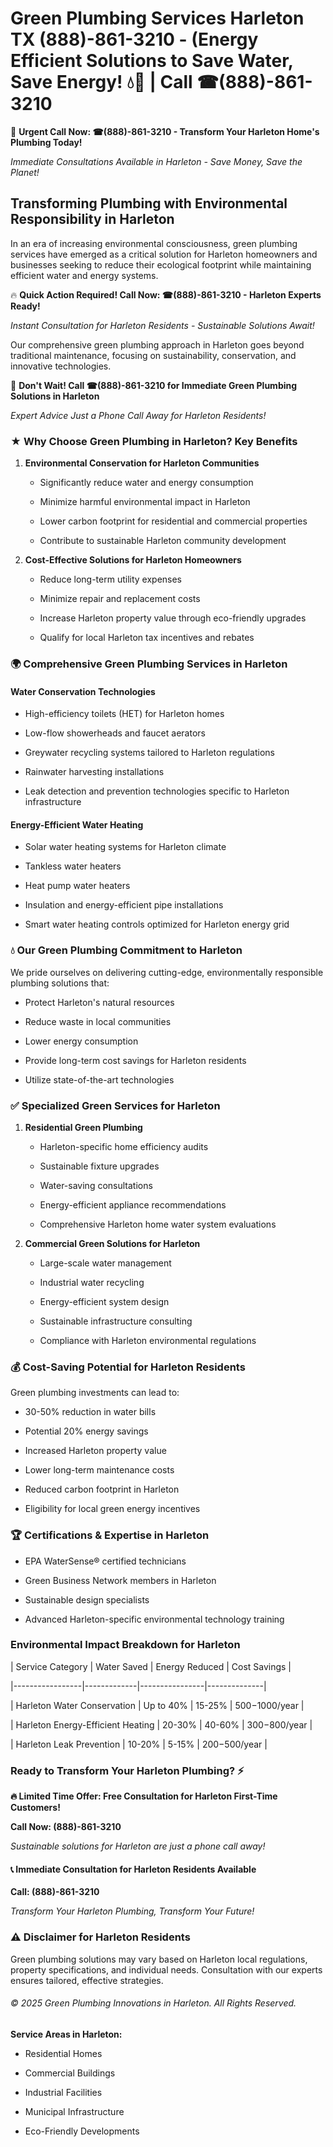 # Green Plumbing Services Harleton TX (888)-861-3210 - (Energy Efficient Solutions to Save Water, Save Energy! 💧🌿 | Call ☎(888)-861-3210

🚨 **Urgent Call Now: ☎(888)-861-3210 - Transform Your Harleton Home's Plumbing Today!**
*Immediate Consultations Available in Harleton - Save Money, Save the Planet!*

## Transforming Plumbing with Environmental Responsibility in Harleton

In an era of increasing environmental consciousness, green plumbing services have emerged as a critical solution for Harleton homeowners and businesses seeking to reduce their ecological footprint while maintaining efficient water and energy systems. 

🔥 **Quick Action Required! Call Now: ☎(888)-861-3210 - Harleton Experts Ready!**
*Instant Consultation for Harleton Residents - Sustainable Solutions Await!*

Our comprehensive green plumbing approach in Harleton goes beyond traditional maintenance, focusing on sustainability, conservation, and innovative technologies.

🚨 **Don't Wait! Call ☎(888)-861-3210 for Immediate Green Plumbing Solutions in Harleton**
*Expert Advice Just a Phone Call Away for Harleton Residents!*

### ★ Why Choose Green Plumbing in Harleton? Key Benefits

1. **Environmental Conservation for Harleton Communities** 
   - Significantly reduce water and energy consumption
   - Minimize harmful environmental impact in Harleton
   - Lower carbon footprint for residential and commercial properties
   - Contribute to sustainable Harleton community development

2. **Cost-Effective Solutions for Harleton Homeowners** 
   - Reduce long-term utility expenses
   - Minimize repair and replacement costs
   - Increase Harleton property value through eco-friendly upgrades
   - Qualify for local Harleton tax incentives and rebates

### 🌍 Comprehensive Green Plumbing Services in Harleton

#### Water Conservation Technologies
- High-efficiency toilets (HET) for Harleton homes
- Low-flow showerheads and faucet aerators
- Greywater recycling systems tailored to Harleton regulations
- Rainwater harvesting installations
- Leak detection and prevention technologies specific to Harleton infrastructure

#### Energy-Efficient Water Heating
- Solar water heating systems for Harleton climate
- Tankless water heaters
- Heat pump water heaters
- Insulation and energy-efficient pipe installations
- Smart water heating controls optimized for Harleton energy grid

### 💧 Our Green Plumbing Commitment to Harleton

We pride ourselves on delivering cutting-edge, environmentally responsible plumbing solutions that:
- Protect Harleton's natural resources
- Reduce waste in local communities
- Lower energy consumption
- Provide long-term cost savings for Harleton residents
- Utilize state-of-the-art technologies

### ✅ Specialized Green Services for Harleton

1. **Residential Green Plumbing**
   - Harleton-specific home efficiency audits
   - Sustainable fixture upgrades
   - Water-saving consultations
   - Energy-efficient appliance recommendations
   - Comprehensive Harleton home water system evaluations

2. **Commercial Green Solutions for Harleton**
   - Large-scale water management
   - Industrial water recycling
   - Energy-efficient system design
   - Sustainable infrastructure consulting
   - Compliance with Harleton environmental regulations

### 💰 Cost-Saving Potential for Harleton Residents

Green plumbing investments can lead to:
- 30-50% reduction in water bills
- Potential 20% energy savings
- Increased Harleton property value
- Lower long-term maintenance costs
- Reduced carbon footprint in Harleton
- Eligibility for local green energy incentives

### 🏆 Certifications & Expertise in Harleton

- EPA WaterSense® certified technicians
- Green Business Network members in Harleton
- Sustainable design specialists
- Advanced Harleton-specific environmental technology training

### Environmental Impact Breakdown for Harleton

| Service Category | Water Saved | Energy Reduced | Cost Savings |
|-----------------|-------------|----------------|--------------|
| Harleton Water Conservation | Up to 40% | 15-25% | $500-$1000/year |
| Harleton Energy-Efficient Heating | 20-30% | 40-60% | $300-$800/year |
| Harleton Leak Prevention | 10-20% | 5-15% | $200-$500/year |

### Ready to Transform Your Harleton Plumbing? ⚡

**🔥 Limited Time Offer: Free Consultation for Harleton First-Time Customers!**

**Call Now: (888)-861-3210**
*Sustainable solutions for Harleton are just a phone call away!*

#### 📞 Immediate Consultation for Harleton Residents Available

**Call: (888)-861-3210**
*Transform Your Harleton Plumbing, Transform Your Future!*

### ⚠️ Disclaimer for Harleton Residents

Green plumbing solutions may vary based on Harleton local regulations, property specifications, and individual needs. Consultation with our experts ensures tailored, effective strategies.

###### © 2025 Green Plumbing Innovations in Harleton. All Rights Reserved.

**Service Areas in Harleton:** 
- Residential Homes
- Commercial Buildings
- Industrial Facilities
- Municipal Infrastructure
- Eco-Friendly Developments